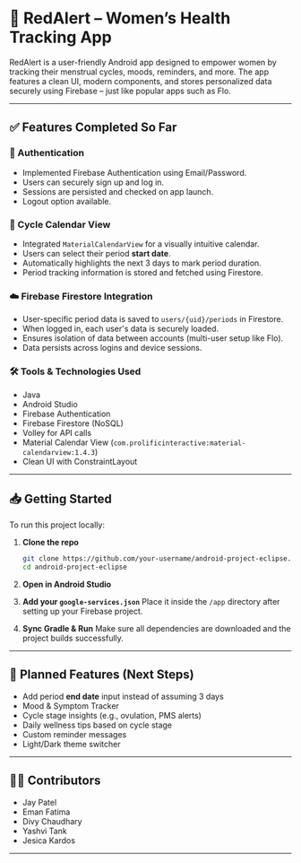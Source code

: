 # 🚨 RedAlert – Women’s Health Tracking App

RedAlert is a user-friendly Android app designed to empower women by tracking their menstrual cycles, moods, reminders, and more. The app features a clean UI, modern components, and stores personalized data securely using Firebase – just like popular apps such as Flo.

---

## ✅ Features Completed So Far

### 🔐 Authentication
- Implemented Firebase Authentication using Email/Password.
- Users can securely sign up and log in.
- Sessions are persisted and checked on app launch.
- Logout option available.

### 📅 Cycle Calendar View
- Integrated `MaterialCalendarView` for a visually intuitive calendar.
- Users can select their period **start date**.
- Automatically highlights the next 3 days to mark period duration.
- Period tracking information is stored and fetched using Firestore.

### ☁️ Firebase Firestore Integration
- User-specific period data is saved to `users/{uid}/periods` in Firestore.
- When logged in, each user's data is securely loaded.
- Ensures isolation of data between accounts (multi-user setup like Flo).
- Data persists across logins and device sessions.

### 🛠️ Tools & Technologies Used
- Java
- Android Studio
- Firebase Authentication
- Firebase Firestore (NoSQL)
- Volley for API calls
- Material Calendar View (`com.prolificinteractive:material-calendarview:1.4.3`)
- Clean UI with ConstraintLayout

---

## 📥 Getting Started

To run this project locally:

1. **Clone the repo**
   ```bash
   git clone https://github.com/your-username/android-project-eclipse.git
   cd android-project-eclipse
   ```

2. **Open in Android Studio**

3. **Add your `google-services.json`**
   Place it inside the `/app` directory after setting up your Firebase project.

4. **Sync Gradle & Run**
   Make sure all dependencies are downloaded and the project builds successfully.

---

## 🔮 Planned Features (Next Steps)
- Add period **end date** input instead of assuming 3 days
- Mood & Symptom Tracker
- Cycle stage insights (e.g., ovulation, PMS alerts)
- Daily wellness tips based on cycle stage
- Custom reminder messages
- Light/Dark theme switcher

---

## 👩‍💻 Contributors

- Jay Patel
- Eman Fatima
- Divy Chaudhary
- Yashvi Tank
- Jesica Kardos

---

